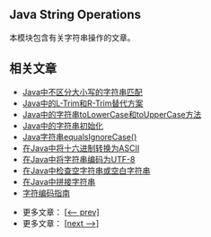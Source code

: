 ## Java String Operations

本模块包含有关字符串操作的文章。

## 相关文章

+ [Java中不区分大小写的字符串匹配](docs/Java中不区分大小写的字符串匹配.md)
+ [Java中的L-Trim和R-Trim替代方案](docs/Java中的L-Trim和R-Trim替代方案.md)
+ [Java中的字符串toLowerCase和toUpperCase方法](docs/Java中的字符串toLowerCase和toUpperCase方法.md)
+ [Java中的字符串初始化](docs/Java中的字符串初始化.md)
+ [Java字符串equalsIgnoreCase()](docs/Java字符串equalsIgnoreCase().md)
+ [在Java中将十六进制转换为ASCII](docs/在Java中将十六进制转换为ASCII.md)
+ [在Java中将字符串编码为UTF-8](docs/在Java中将字符串编码为UTF-8.md)
+ [在Java中检查空字符串或空白字符串](docs/在Java中检查空字符串或空白字符串.md)
+ [在Java中拼接字符串](docs/在Java中拼接字符串.md)
+ [字符编码指南](docs/字符编码指南.md)

- 更多文章： [[<-- prev]](../java-string-operations-1/README.md)
- 更多文章： [[next -->]](../java-string-operations-3/README.md)